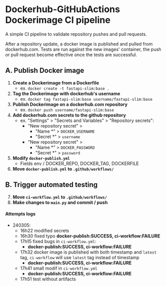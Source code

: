 # **Dockerhub-GitHubActions Dockerimage CI pipeline**

A simple CI pipeline to validate repository pushes and pull requests.  

After a repository update, a docker image is published and pulled from dockerhub.com.
Tests are run against the new images' container, the push or pull request become effective once the tests are successful.


## **A. Publish Docker image**
1. **Create a Dockerimage from a Dockerfile**
    - ex. `docker create -t fastapi-slim:base .`
2. **Tag the Dockerimage with dockerhub's username**
    - ex. `docker tag fastapi-slim:base username/fastapi-slim:base`
3. **Publish Dockerimage on a dockerhub.com repository**
    - ex. `docker push username/fastapi-slim:base`
4. **Add dockerhub.com secrets to the github repository**
    - ex. "Settings" > "Secrets and Variables" > "Repository secrets":
      - "New repository secret" > 
        - "Name *" > `DOCKER_USERNAME`
        - "Secret *" > `username`
      - "New repository secret" > 
        - "Name *" > `DOCKER_PASSWORD`
        - "Secret *" > `password`
5. **Modify `docker-publish.yml`**
    - Fields env / DOCKER_REPO, DOCKER_TAG, DOCKERFILE
6. **Move `docker-publish.yml` to `.github/workflows/`**

## **B. Trigger automated testing**

7. **Move `ci-workflow.yml` to `.github/workflows/`**
8. **Make changes to `main.py` and commit / push**



#### **Attempts logs**
- 240305:
  - 16h22 modified secrets
  - 16h30 fixed typo **docker-publish:SUCCESS, ci-workflow:FAILURE**
  - 17h15 fixed bugs in `ci-workflow.yml`:
    -  **docker-publish:SUCCESS, ci-workflow:FAILURE**
  - 17h32 docker image is published with both timestamp and `latest` tag, `ci-workflow` will use `latest` tag instead of timestamp 
    -  **docker-publish:SUCCESS, ci-workflow:FAILURE**
  - 17h41 small modif in `ci-workflow.yml`
    -  **docker-publish:SUCCESS, ci-workflow:FAILURE**
  - 17h51 test without artifacts 